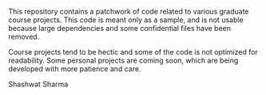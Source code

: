 This repository contains a patchwork of code related to various graduate course projects. This code is meant only as a sample, and is not usable because large dependencies and some confidential files have been removed.

Course projects tend to be hectic and some of the code is not optimized for readability. Some personal projects are coming soon, which are being developed with more patience and care.

Shashwat Sharma
